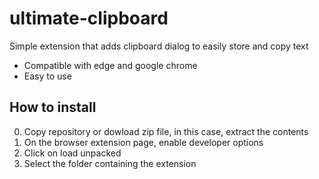 # ultimate-clipboard

Simple extension that adds clipboard dialog to easily store and copy text


- Compatible with edge and google chrome
- Easy to use

## How to install

0. Copy repository or dowload zip file, in this case, extract the contents
1. On the browser extension page, enable developer options
2. Click on load unpacked
3. Select the folder containing the extension 
